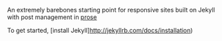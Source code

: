 An extremely barebones starting point for responsive sites built on Jekyll with
post management in [prose](http://prose.io)

To get started, [install Jekyll]http://jekyllrb.com/docs/installation)
